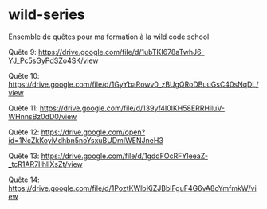 # wild-series

Ensemble de quêtes pour ma formation à la wild code school

Quête 9:
https://drive.google.com/file/d/1ubTKI678aTwhJ6-YJ_Pc5sGyPdSZo4SK/view

Quête 10:
https://drive.google.com/file/d/1GyYbaRowv0_zBUgQRoDBuuGsC40sNqDL/view

Quête 11:
https://drive.google.com/file/d/139yf4I0lKH58ERRHiluV-WHnnsBz0dD0/view

Quête 12:
https://drive.google.com/open?id=1NcZkKoyMdhbn5noYsxuBUDmIWENJneH3

Quête 13:
https://drive.google.com/file/d/1gddFOcRFYIeeaZ-_tcR1AR7IIhlIXsZt/view

Quête 14:
https://drive.google.com/file/d/1PoztKWlbKiZJBblFguF4G6vA8oYmfmkW/view
